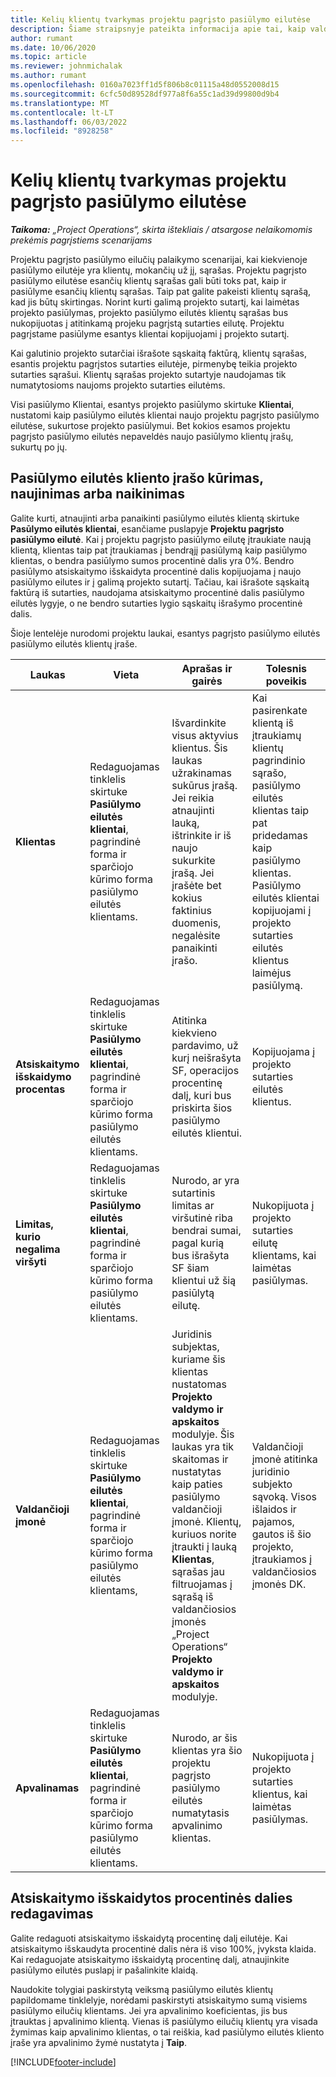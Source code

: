 ```yaml
---
title: Kelių klientų tvarkymas projektu pagrįsto pasiūlymo eilutėse
description: Šiame straipsnyje pateikta informacija apie tai, kaip valdyti kelis klientus projektu pagrįsto pasiūlymo eilutėse.
author: rumant
ms.date: 10/06/2020
ms.topic: article
ms.reviewer: johnmichalak
ms.author: rumant
ms.openlocfilehash: 0160a7023ff1d5f806b8c01115a48d0552008d15
ms.sourcegitcommit: 6cfc50d89528df977a8f6a55c1ad39d99800d9b4
ms.translationtype: MT
ms.contentlocale: lt-LT
ms.lasthandoff: 06/03/2022
ms.locfileid: "8928258"
---
```

# <a name="manage-multiple-customers-on-project-based-quote-lines"></a>Kelių klientų tvarkymas projektu pagrįsto pasiūlymo eilutėse

_**Taikoma:** „Project Operations“, skirta ištekliais / atsargose nelaikomomis prekėmis pagrįstiems scenarijams_

Projektu pagrįsto pasiūlymo eilučių palaikymo scenarijai, kai kiekvienoje pasiūlymo eilutėje yra klientų, mokančių už jį, sąrašas. Projektu pagrįsto pasiūlymo eilutėse esančių klientų sąrašas gali būti toks pat, kaip ir pasiūlyme esančių klientų sąrašas. Taip pat galite pakeisti klientų sąrašą, kad jis būtų skirtingas. Norint kurti galimą projekto sutartį, kai laimėtas projekto pasiūlymas, projekto pasiūlymo eilutės klientų sąrašas bus nukopijuotas į atitinkamą projeku pagrįstą sutarties eilutę. Projektu pagrįstame pasiūlyme esantys klientai kopijuojami į projekto sutartį.

Kai galutinio projekto sutarčiai išrašote sąskaitą faktūrą, klientų sąrašas, esantis projektu pagrįstos sutarties eilutėje, pirmenybę teikia projekto sutarties sąrašui. Klientų sąrašas projekto sutartyje naudojamas tik numatytosioms naujoms projekto sutarties eilutėms.

Visi pasiūlymo Klientai, esantys projekto pasiūlymo skirtuke **Klientai**, nustatomi kaip pasiūlymo eilutės klientai naujo projektu pagrįsto pasiūlymo eilutėse, sukurtose projekto pasiūlymui. Bet kokios esamos projektu pagrįsto pasiūlymo eilutės nepaveldės naujo pasiūlymo klientų įrašų, sukurtų po jų.

## <a name="create-update-or-delete-a-quote-line-customer-record"></a>Pasiūlymo eilutės kliento įrašo kūrimas, naujinimas arba naikinimas

Galite kurti, atnaujinti arba panaikinti pasiūlymo eilutės klientą skirtuke **Pasūlymo eilutės klientai**, esančiame puslapyje **Projektu pagrįsto pasiūlymo eilutė**. Kai į projektu pagrįsto pasiūlymo eilutę įtraukiate naują klientą, klientas taip pat įtraukiamas į bendrąjį pasiūlymą kaip pasiūlymo klientas, o bendra pasiūlymo sumos procentinė dalis yra 0%. Bendro pasiūlymo atsiskaitymo išskaidyta procentinė dalis kopijuojama į naujo pasiūlymo eilutes ir į galimą projekto sutartį. Tačiau, kai išrašote sąskaitą faktūrą iš sutarties, naudojama atsiskaitymo procentinė dalis pasiūlymo eilutės lygyje, o ne bendro sutarties lygio sąskaitų išrašymo procentinė dalis. 

Šioje lentelėje nurodomi projektu laukai, esantys pagrįsto pasiūlymo eilutės pasiūlymo eilutės klientų įraše.

| Laukas | Vieta | Aprašas ir gairės | Tolesnis poveikis |
| --- | --- | --- | --- |
| **Klientas** | Redaguojamas tinklelis skirtuke **Pasiūlymo eilutės klientai**, pagrindinė forma ir sparčiojo kūrimo forma pasiūlymo eilutės klientams. | Išvardinkite visus aktyvius klientus. Šis laukas užrakinamas sukūrus įrašą. Jei reikia atnaujinti lauką, ištrinkite ir iš naujo sukurkite įrašą. Jei įrašėte bet kokius faktinius duomenis, negalėsite panaikinti įrašo. | Kai pasirenkate klientą iš įtraukiamų klientų pagrindinio sąrašo, pasiūlymo eilutės klientas taip pat pridedamas kaip pasiūlymo klientas. Pasiūlymo eilutės klientai kopijuojami į projekto sutarties eilutės klientus laimėjus pasiūlymą. |
| **Atsiskaitymo išskaidymo procentas** | Redaguojamas tinklelis skirtuke **Pasiūlymo eilutės klientai**, pagrindinė forma ir sparčiojo kūrimo forma pasiūlymo eilutės klientams. | Atitinka kiekvieno pardavimo, už kurį neišrašyta SF, operacijos procentinę dalį, kuri bus priskirta šios pasiūlymo eilutės klientui. | Kopijuojama į projekto sutarties eilutės klientus. |
| **Limitas, kurio negalima viršyti** | Redaguojamas tinklelis skirtuke **Pasiūlymo eilutės klientai**, pagrindinė forma ir sparčiojo kūrimo forma pasiūlymo eilutės klientams. | Nurodo, ar yra sutartinis limitas ar viršutinė riba bendrai sumai, pagal kurią bus išrašyta SF šiam klientui už šią pasiūlytą eilutę. | Nukopijuota į projekto sutarties eilutę klientams, kai laimėtas pasiūlymas. |
| **Valdančioji įmonė** | Redaguojamas tinklelis skirtuke **Pasiūlymo eilutės klientai**, pagrindinė forma ir sparčiojo kūrimo forma pasiūlymo eilutės klientams, | Juridinis subjektas, kuriame šis klientas nustatomas **Projekto valdymo ir apskaitos** modulyje. Šis laukas yra tik skaitomas ir nustatytas kaip paties pasiūlymo valdančioji įmonė. Klientų, kuriuos norite įtraukti į lauką **Klientas**, sąrašas jau filtruojamas į sąrašą iš valdančiosios įmonės „Project Operations“ **Projekto valdymo ir apskaitos** modulyje. | Valdančioji įmonė atitinka juridinio subjekto sąvoką. Visos išlaidos ir pajamos, gautos iš šio projekto, įtraukiamos į valdančiosios įmonės DK. |
| **Apvalinamas** | Redaguojamas tinklelis skirtuke **Pasiūlymo eilutės klientai**, pagrindinė forma ir sparčiojo kūrimo forma pasiūlymo eilutės klientams. | Nurodo, ar šis klientas yra šio projektu pagrįsto pasiūlymo eilutės numatytasis apvalinimo klientas. | Nukopijuota į projekto sutarties klientus, kai laimėtas pasiūlymas. |

## <a name="edit-billing-split-percentages"></a>Atsiskaitymo išskaidytos procentinės dalies redagavimas

Galite redaguoti atsiskaitymo išskaidytą procentinę dalį eilutėje. Kai atsiskaitymo išskaudyta procentinė dalis nėra iš viso 100%, įvyksta klaida. Kai redaguojate atsiskaitymo išskaidytą procentinę dalį, atnaujinkite pasiūlymo eilutės puslapį ir pašalinkite klaidą.

Naudokite tolygiai paskirstytą veiksmą pasiūlymo eilutės klientų papildomame tinklelyje, norėdami paskirstyti atsiskaitymo sumą visiems pasiūlymo eilučių klientams. Jei yra apvalinimo koeficientas, jis bus įtrauktas į apvalinimo klientą. Vienas iš pasiūlymo eilučių klientų yra visada žymimas kaip apvalinimo klientas, o tai reiškia, kad pasiūlymo eilutės kliento įraše yra apvalinimo žymė nustatyta į **Taip**. 


[!INCLUDE[footer-include](../includes/footer-banner.md)]